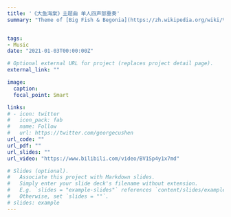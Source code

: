```yaml
---
title: '《大鱼海棠》主题曲 单人四声部重奏'
summary: "Theme of [Big Fish & Begonia](https://zh.wikipedia.org/wiki/%E5%A4%A7%E9%B1%BC%E6%B5%B7%E6%A3%A0)."


tags:
- Music
date: "2021-01-03T00:00:00Z"

# Optional external URL for project (replaces project detail page).
external_link: ""

image:
  caption:
  focal_point: Smart

links:
# - icon: twitter
#   icon_pack: fab
#   name: Follow
#   url: https://twitter.com/georgecushen
url_code: ""
url_pdf: ""
url_slides: ""
url_video: "https://www.bilibili.com/video/BV1Sp4y1x7md"

# Slides (optional).
#   Associate this project with Markdown slides.
#   Simply enter your slide deck's filename without extension.
#   E.g. `slides = "example-slides"` references `content/slides/example-slides.md`.
#   Otherwise, set `slides = ""`.
# slides: example
---
```


